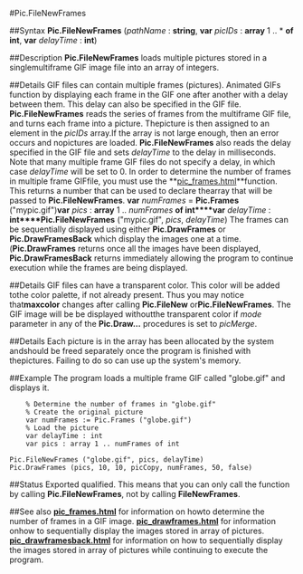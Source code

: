 
#Pic.FileNewFrames

##Syntax
**Pic.FileNewFrames** (*pathName* : **string**, **var** *picIDs* : **array** 1 .. * **of int**, **var** *delayTime* : **int**)



##Description
**Pic.FileNewFrames** loads multiple pictures stored in a singlemultiframe GIF image file into an array of integers.



##Details
GIF files can contain multiple frames (pictures).  Animated GIFs function by displaying each frame in the GIF one after another with a delay between them.  This delay can also be specified in the GIF file.
**Pic.FileNewFrames** reads the series of frames from the multiframe GIF file, and turns each frame into a picture.  Thepicture is then assigned to an element in the *picIDs* array.If the array is not large enough, then an error occurs and nopictures are loaded.
**Pic.FileNewFrames** also reads the delay specified in the GIF file and sets *delayTime* to the delay in milliseconds.  Note that many multiple frame GIF files do not specify a delay, in which case *delayTime* will be set to 0.
In order to determine the number of frames in multiple frame GIFfile, you must use the **[pic_frames.html](Pic.Frames)**function.  This returns a number that can be used to declare thearray that will be passed to **Pic.FileNewFrames**.
**var** *numFrames* = **Pic.Frames** ("mypic.gif")**var** *pics* : **array** 1 .. *numFrames* **of int****var** *delayTime* : **int****Pic.FileNewFrames** ("mypic.gif", *pics*, *delayTime*)
The frames can be sequentially displayed using either **Pic.DrawFrames** or **Pic.DrawFramesBack** which display the images one at a time. (**Pic.DrawFrames** returns once all the images have been displayed, **Pic.DrawFramesBack** returns immediately allowing the program to continue execution while the frames are being displayed.



##Details
GIF files can have a transparent color.  This color will be added tothe color palette, if not already present.  Thus you may notice that**maxcolor** changes after calling **Pic.FileNew** or**Pic.FileNewFrames**.  The GIF image will be be displayed withoutthe transparent color if *mode* parameter in any of the **Pic.Draw...** procedures is set to *picMerge*.



##Details
Each picture is in the array has been allocated by the system andshould be freed separately once the program is finished with thepictures.  Failing to do so can use up the system's memory.



##Example
The program loads a multiple frame GIF called "globe.gif" and displays it.


        % Determine the number of frames in "globe.gif"
        % Create the original picture
        var numFrames := Pic.Frames ("globe.gif")
        % Load the picture
        var delayTime : int
        var pics : array 1 .. numFrames of int

	Pic.FileNewFrames ("globe.gif", pics, delayTime)
	Pic.DrawFrames (pics, 10, 10, picCopy, numFrames, 50, false)
##Status
Exported qualified.
This means that you can only call the function by calling **Pic.FileNewFrames**, not by calling **FileNewFrames**.



##See also
**[pic_frames.html](Pic.Frames)** for information on howto determine the number of frames in a GIF image.
**[pic_drawframes.html](Pic.DrawFrames)** for information onhow to sequentially display the images stored in array of pictures.
**[pic_drawframesback.html](Pic.DrawFramesBack)** for information on how to sequentially display the images stored in array of pictures while continuing to execute the program.


